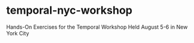 # temporal-nyc-workshop
Hands-On Exercises for the Temporal Workshop Held August 5-6 in New York City
